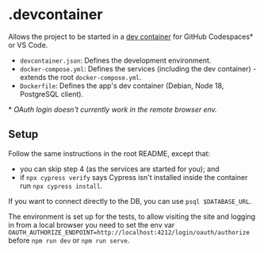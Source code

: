 # .devcontainer

Allows the project to be started in a [dev container] for GitHub Codespaces\* or VS Code.

- `devcontainer.json`: Defines the development environment.
- `docker-compose.yml`: Defines the services (including the dev container) - extends the root `docker-compose.yml`.
- `Dockerfile`: Defines the app's dev container (Debian, Node 18, PostgreSQL client).

\* _OAuth login doesn't currently work in the remote browser env._

## Setup

Follow the same instructions in the root README, except that:

- you can skip step 4 (as the services are started for you); and
- if `npx cypress verify` says Cypress isn't installed inside the container run `npx cypress install`.

If you want to connect directly to the DB, you can use `psql $DATABASE_URL`.

The environment is set up for the tests, to allow visiting the site and logging in from a local browser you need to
set the env var `OAUTH_AUTHORIZE_ENDPOINT=http://localhost:4212/login/oauth/authorize` before `npm run dev` or
`npm run serve`.

[dev container]: https://code.visualstudio.com/docs/devcontainers/containers
